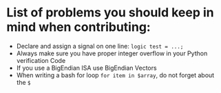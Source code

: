 # List of problems you should keep in mind when contributing:
- Declare and assign a signal on one line: `logic test = ...;`
- Always make sure you have proper integer overflow in your Python verification Code
- If you use a BigEndian ISA use BigEndian Vectors
- When writing a bash for loop `for item in $array`, do not forget about the `$`
